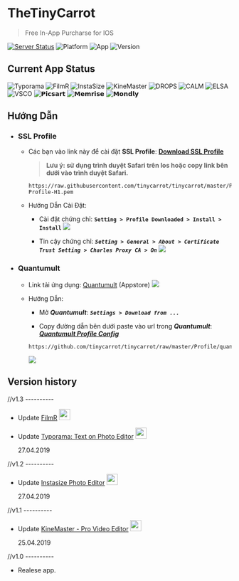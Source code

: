 # TheTinyCarrot
> Free In-App Purcharse for IOS

[![Server Status](https://img.shields.io/badge/Server%20Status-Online-brightgreen.svg)](https://github.com/tinycarrot/tinycarrot)
![Platform](https://img.shields.io/badge/platform-Iphone%20%7C%20Ipad-lightgrey.svg)
![App](https://img.shields.io/badge/VPN%20App-WeBlock%20%7C%20Quantumult-brightgreen.svg)
![Version](https://img.shields.io/badge/Version-v1.1-orange.svg)


## Current App Status
![Typorama](https://img.shields.io/badge/Typorama-Working-brightgreen.svg)
![FilmR](https://img.shields.io/badge/FilmR-Working-brightgreen.svg)
![InstaSize](https://img.shields.io/badge/InstaSize-Working-brightgreen.svg)
![KineMaster](https://img.shields.io/badge/KineMaster-Working-brightgreen.svg)
![DROPS](https://img.shields.io/badge/DROPS-Working-brightgreen.svg)
![CALM](https://img.shields.io/badge/CALM-Working-brightgreen.svg)
![ELSA](https://img.shields.io/badge/ELSA-Working-brightgreen.svg)
![VSCO](https://img.shields.io/badge/VSCO-Working-brightgreen.svg)
![𝗣𝗶𝗰𝘀𝗮𝗿𝘁](https://img.shields.io/badge/PicsArt-Working-brightgreen.svg)
![𝗠𝗲𝗺𝗿𝗶𝘀𝗲](https://img.shields.io/badge/Memrise-Working-brightgreen.svg)
![𝗠𝗼𝗻𝗱𝗹𝘆](https://img.shields.io/badge/Mondly-Working-brightgreen.svg)


## Hướng Dẫn
* ### SSL Profile
  - Các bạn vào link này để cài đặt __SSL Profile__: [__Download SSL Profile__](https://raw.githubusercontent.com/tinycarrot/tinycarrot/master/Profile/SSL-Profile-H1.pem)
    > __Lưu ý: sử dụng trình duyệt Safari trên Ios hoặc copy link bên dưới vào trình duyệt Safari.__

    ```
    https://raw.githubusercontent.com/tinycarrot/tinycarrot/master/Profile/SSL-Profile-H1.pem
    ```
    
  - Hướng Dẫn Cài Đặt:
    - Cài đặt chứng chỉ: __```
           Setting > Profile Downloaded > Install > Install
                           ```__
    ![](https://github.com/tinycarrot/tinycarrot/blob/master/Picture/IMG_3807.JPG?raw=true)
    
    - Tin cậy chứng chỉ: ___```
          Setting > General > About > Certificate Trust Setting > Charles Proxy CA > On
                            ```___
    ![](https://github.com/tinycarrot/tinycarrot/raw/master/Picture/IMG_3808.JPG)
    
  

* ### Quantumult

  * Link tải ứng dụng: [Quantumult](https://itunes.apple.com/us/app/quantumult/id1252015438?mt=8) (Appstore)
[![](https://github.com/tinycarrot/tinycarrot/blob/master/Picture/Quantumult-preview.png?raw=true)](https://itunes.apple.com/us/app/quantumult/id1252015438?mt=8)
  * Hướng Dẫn:
    * Mở ___Quantumult___: ___```
                    Settings > Download from ...
                    ```___
                    
    * Copy đường dẫn bên dưới paste vào url trong ___Quantumult___: [___Quantumult Profile Config___](https://github.com/tinycarrot/tinycarrot/raw/master/Profile/quantumult_20190422.conf)             
   
    ```
    https://github.com/tinycarrot/tinycarrot/raw/master/Profile/quantumult_20190422.conf
    ```
    ![](https://github.com/tinycarrot/tinycarrot/raw/master/Picture/IMG_3814.JPG)


## Version history
//v1.3 ----------
  - Update [FilmR](https://itunes.apple.com/us/app/filmr-video-photo-editor/id1171358257?mt=8) <img src="https://is1-ssl.mzstatic.com/image/thumb/Purple123/v4/4c/78/0e/4c780e49-f7c3-eece-3cdb-c6c64468f7ef/AppIcon-0-1x_U007emarketing-0-0-GLES2_U002c0-512MB-sRGB-0-0-0-85-220-0-0-0-9.png/246x0w.jpg" width="25" height="25">
  - Update [Typorama: Text on Photo Editor](https://itunes.apple.com/us/app/typorama-text-on-photo-editor/id978659937?mt=8) <img src="https://is4-ssl.mzstatic.com/image/thumb/Purple113/v4/06/e9/59/06e9598e-832b-c502-18fa-55963edd2c27/AppIcon-0-1x_U007emarketing-0-0-85-220-0-7.png/246x0w.jpg" width="25" height="25">
  
    27.04.2019


//v1.2 ----------
  - Update [Instasize Photo Editor](https://itunes.apple.com/us/app/instasize-photo-editor/id576649830?mt=8) <img src="https://is5-ssl.mzstatic.com/image/thumb/Purple113/v4/a8/f1/ae/a8f1aeb8-1d43-a22b-21fd-9da3eb4f16c6/AppIcon-0-1x_U007emarketing-0-0-GLES2_U002c0-512MB-sRGB-0-0-0-85-220-0-0-0-10.png/246x0w.jpg" width="25" height="25">
  
    27.04.2019


//v1.1 ----------
  - Update [KineMaster - Pro Video Editor](https://itunes.apple.com/us/app/kinemaster-pro-video-editor/id1223932558?mt=8) <img src="https://is4-ssl.mzstatic.com/image/thumb/Purple123/v4/96/e3/2f/96e32f81-f777-0203-b937-b26d91bd6656/AppIcon-0-1x_U007emarketing-0-0-GLES2_U002c0-512MB-sRGB-0-0-0-85-220-0-0-0-7.png/246x0w.jpg" width="25" height="25">
  
    25.04.2019
  
  
//v1.0 ----------
  - Realese app.
